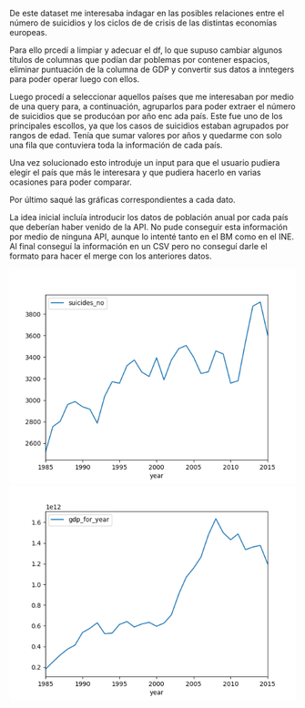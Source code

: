 De este dataset me interesaba indagar en las posibles relaciones entre el número de suicidios y los ciclos de de crisis de las distintas economías europeas.

Para ello prcedí a limpiar y adecuar el df, lo que supuso cambiar algunos títulos de columnas que podían dar poblemas por contener espacios, eliminar puntuación de la columna de GDP y convertir sus datos a inntegers para poder operar luego con ellos.

Luego procedí a seleccionar aquellos países que me interesaban por medio de una query para, a continuación, agruparlos para poder extraer el número de suicidios que se producóan por año enc ada país. Este fue uno de los principales escollos, ya que los casos de suicidios estaban agrupados por rangos de edad. Tenía que sumar valores por años y quedarme con solo una fila que contuviera toda la información de cada país.

Una vez solucionado esto introduje un input para que el usuario pudiera elegir el país que más le interesara y que pudiera hacerlo en varias ocasiones para poder comparar.

Por último saqué las gráficas correspondientes a cada dato.

La idea inicial incluía introducir los datos de población anual por cada país que deberían haber venido de la API. No pude conseguir esta información por medio de ninguna API, aunque lo intenté tanto en el BM como en el INE. Al final conseguí la información en un CSV pero no conseguí darle el formato para hacer el merge con los anteriores datos.

![](n_suicidios.png)
![](ev_pib.png)